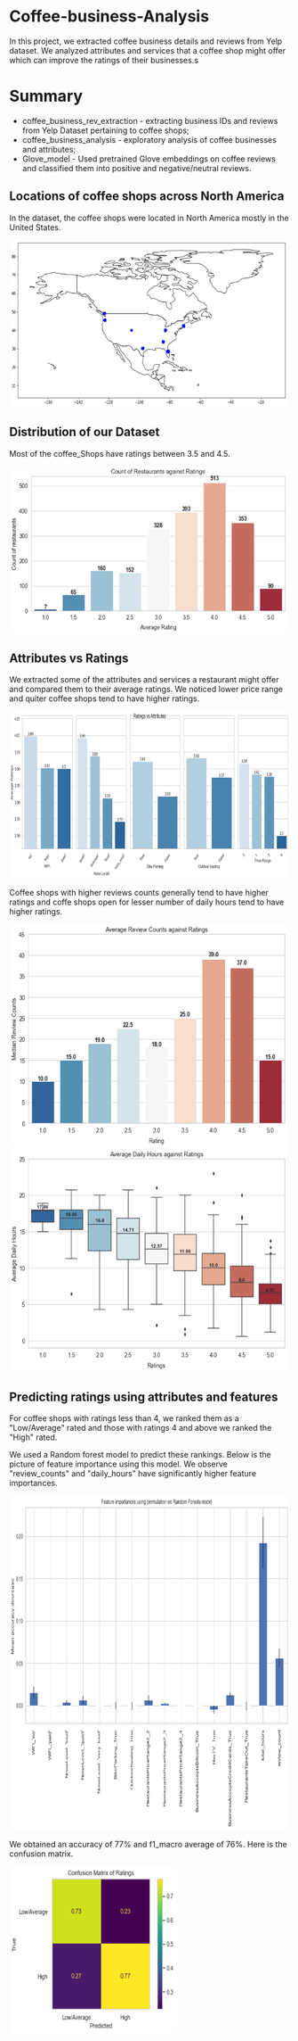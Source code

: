 # Coffee-business-Analysis

In this project, we extracted coffee business details and reviews from Yelp dataset. We analyzed attributes and services that a coffee shop might offer which can improve the ratings of their businesses.s

# Summary 
* coffee_business_rev_extraction - extracting business IDs and reviews from Yelp Dataset pertaining to coffee shops;
* coffee_business_analysis - exploratory analysis of coffee businesses and attributes;
* Glove_model - Used pretrained Glove embeddings on coffee reviews and classified them into positive and negative/neutral reviews.

## Locations of coffee shops across North America

In the dataset, the coffee shops were located in North America mostly in the United States.

<img src="https://github.com/mitabanik/Coffee-business-reviews/blob/main/img/map.png" width="500" height="300">

## Distribution of our Dataset

Most of the coffee_Shops have ratings between 3.5 and 4.5.

<img src="https://github.com/mitabanik/Coffee-business-reviews/blob/main/img/count_of_rests.png" width="500" height="300">


## Attributes vs Ratings

We extracted some of the attributes and services a restaurant might offer and compared them to their average ratings. We noticed lower price range and quiter coffee shops tend to have higher ratings.


<img src="https://github.com/mitabanik/Coffee-business-reviews/blob/main/img/Ratings_vs_attr.png" width="900" height="300">


Coffee shops with higher reviews counts generally tend to have higher ratings and coffe shops open for lesser number of daily hours tend to have higher ratings.


<img src="https://github.com/mitabanik/Coffee-business-reviews/blob/main/img/review_counts_vs_ratings.png" width="500" height="400"> </img>
<img src="https://github.com/mitabanik/Coffee-business-reviews/blob/main/img/daily_hours_ratings.png" width="500" height="400">


## Predicting ratings using attributes and features

For coffee shops with ratings less than 4, we ranked them as a "Low/Average" rated and those with ratings 4 and above we ranked the "High" rated.

We used a Random forest model to predict these rankings. Below is the picture of feature importance using this model. We observe "review_counts" and "daily_hours" have significantly higher feature importances.

<img src="https://github.com/mitabanik/Coffee-business-reviews/blob/main/img/feature_importance.png" width="900" height="600"> 

We obtained an accuracy of 77% and f1_macro average of 76%. Here is the confusion matrix.

<img src="https://github.com/mitabanik/Coffee-business-reviews/blob/main/img/confusion_matrix.png" width="300" height="300"> 









